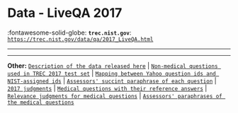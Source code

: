 # Data - LiveQA 2017 

:fontawesome-solid-globe: **`trec.nist.gov`**: [`https://trec.nist.gov/data/qa/2017_LiveQA.html`](https://trec.nist.gov/data/qa/2017_LiveQA.html)

---



---

**Other:** [`Description of the data released here`](https://trec.nist.gov/data/qa/2017_LiveQA/README.txt) | [`Non-medical questions used in TREC 2017 test set`](https://trec.nist.gov/data/qa/2017_LiveQA/questions.txt) | [`Mapping between Yahoo question ids and NIST-assigned ids`](https://trec.nist.gov/data/qa/2017_LiveQA/qids.txt) | [`Assessors' succint paraphrase of each question`](https://trec.nist.gov/data/qa/2017_LiveQA/questionParaphrases.xml) | [`2017 judgments`](https://trec.nist.gov/data/qa/2017_LiveQA/anon-qrels.txt.gz) | [`Medical questions with their reference answers`](https://trec.nist.gov/data/qa/2017_LiveQA/med-qs-and-reference-answers.xml) | [`Relevance judgments for medical questions`](https://trec.nist.gov/data/qa/2017_LiveQA/med-anon-qrels.txt) | [`Assessors' paraphrases of the medical questions`](https://trec.nist.gov/data/qa/2017_LiveQA/med-interpretations.xml)
